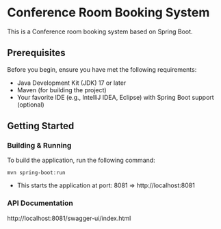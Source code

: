 # Conference Room Booking System

This is a Conference room booking system based on Spring Boot.

## Prerequisites

Before you begin, ensure you have met the following requirements:

- Java Development Kit (JDK) 17 or later
- Maven (for building the project)
- Your favorite IDE (e.g., IntelliJ IDEA, Eclipse) with Spring Boot support (optional)

## Getting Started

### Building & Running

To build the application, run the following command:

```shell  
mvn spring-boot:run
```
 - This starts the application at port: 8081 => http://localhost:8081


### API Documentation
http://localhost:8081/swagger-ui/index.html
